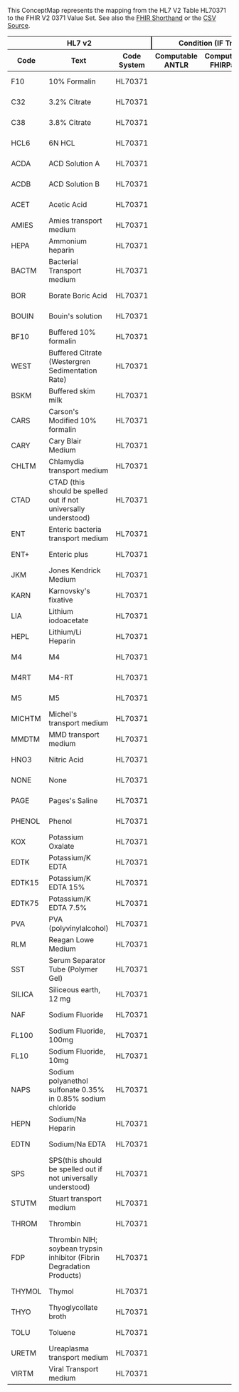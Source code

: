 
This ConceptMap represents the mapping from the HL7 V2 Table HL70371 to the FHIR V2 0371 Value Set. See also the <a href='https://github.com/HL7/v2-to-fhir/blob/master/input/fsh/Table HL70371 to V2 0371.fsh'>FHIR Shorthand</a> or the <a href='https://github.com/HL7/v2-to-fhir/blob/master/mappings/codesystems/HL7 Concept Map_ AdditivePreservative - Sheet1.csv'>CSV Source</a>.
<table class='grid'><thead>
<tr><th colspan='3' style='border-right: 2px solid black;'>HL7 v2</th><th colspan='3' style='border-right: 2px solid black;'>Condition (IF True, args)</th><th colspan='4'>HL7 FHIR</th><th rowspan='2'>Comments</th></tr>
<tr><th>Code</th><th>Text</th><th>Code System</th><th>Computable ANTLR</th><th>Computable FHIRPath</th><th>Narrative</th><th>Code</th><th>Proposed Extension</th><th>Display</th><th>Code System</th></tr></thead>
<tbody>
<tr><td>F10</td><td>10% Formalin</td><td style='border-right: 2px'>HL70371</td><td style='border-right: 2px'></td><td style='border-right: 2px'></td><td style='border-right: 2px'></td><td>F10</td><td style='border-right: 2px'></td><td>10% Formalin</td><td><a href='https://hl7.org/fhir/R4/v2/0371/index.html'>http://terminology.hl7.org/CodeSystem/v2-0371</a></td><td style='border-right: 2px'></td></tr>
<tr><td>C32</td><td>3.2%  Citrate</td><td style='border-right: 2px'>HL70371</td><td style='border-right: 2px'></td><td style='border-right: 2px'></td><td style='border-right: 2px'></td><td>C32</td><td style='border-right: 2px'></td><td>3.2%  Citrate</td><td><a href='https://hl7.org/fhir/R4/v2/0371/index.html'>http://terminology.hl7.org/CodeSystem/v2-0371</a></td><td style='border-right: 2px'></td></tr>
<tr><td>C38</td><td>3.8% Citrate</td><td style='border-right: 2px'>HL70371</td><td style='border-right: 2px'></td><td style='border-right: 2px'></td><td style='border-right: 2px'></td><td>C38</td><td style='border-right: 2px'></td><td>3.8% Citrate</td><td><a href='https://hl7.org/fhir/R4/v2/0371/index.html'>http://terminology.hl7.org/CodeSystem/v2-0371</a></td><td style='border-right: 2px'></td></tr>
<tr><td>HCL6</td><td>6N HCL</td><td style='border-right: 2px'>HL70371</td><td style='border-right: 2px'></td><td style='border-right: 2px'></td><td style='border-right: 2px'></td><td>HCL6</td><td style='border-right: 2px'></td><td>6N HCL</td><td><a href='https://hl7.org/fhir/R4/v2/0371/index.html'>http://terminology.hl7.org/CodeSystem/v2-0371</a></td><td style='border-right: 2px'></td></tr>
<tr><td>ACDA</td><td>ACD Solution A</td><td style='border-right: 2px'>HL70371</td><td style='border-right: 2px'></td><td style='border-right: 2px'></td><td style='border-right: 2px'></td><td>ACDA</td><td style='border-right: 2px'></td><td>ACD Solution A</td><td><a href='https://hl7.org/fhir/R4/v2/0371/index.html'>http://terminology.hl7.org/CodeSystem/v2-0371</a></td><td style='border-right: 2px'></td></tr>
<tr><td>ACDB</td><td>ACD Solution B</td><td style='border-right: 2px'>HL70371</td><td style='border-right: 2px'></td><td style='border-right: 2px'></td><td style='border-right: 2px'></td><td>ACDB</td><td style='border-right: 2px'></td><td>ACD Solution B</td><td><a href='https://hl7.org/fhir/R4/v2/0371/index.html'>http://terminology.hl7.org/CodeSystem/v2-0371</a></td><td style='border-right: 2px'></td></tr>
<tr><td>ACET</td><td>Acetic Acid</td><td style='border-right: 2px'>HL70371</td><td style='border-right: 2px'></td><td style='border-right: 2px'></td><td style='border-right: 2px'></td><td>ACET</td><td style='border-right: 2px'></td><td>Acetic Acid</td><td><a href='https://hl7.org/fhir/R4/v2/0371/index.html'>http://terminology.hl7.org/CodeSystem/v2-0371</a></td><td style='border-right: 2px'></td></tr>
<tr><td>AMIES</td><td>Amies transport medium</td><td style='border-right: 2px'>HL70371</td><td style='border-right: 2px'></td><td style='border-right: 2px'></td><td style='border-right: 2px'></td><td>AMIES</td><td style='border-right: 2px'></td><td>Amies transport medium</td><td><a href='https://hl7.org/fhir/R4/v2/0371/index.html'>http://terminology.hl7.org/CodeSystem/v2-0371</a></td><td style='border-right: 2px'></td></tr>
<tr><td>HEPA</td><td>Ammonium heparin</td><td style='border-right: 2px'>HL70371</td><td style='border-right: 2px'></td><td style='border-right: 2px'></td><td style='border-right: 2px'></td><td>HEPA</td><td style='border-right: 2px'></td><td>Ammonium heparin</td><td><a href='https://hl7.org/fhir/R4/v2/0371/index.html'>http://terminology.hl7.org/CodeSystem/v2-0371</a></td><td style='border-right: 2px'></td></tr>
<tr><td>BACTM</td><td>Bacterial Transport medium</td><td style='border-right: 2px'>HL70371</td><td style='border-right: 2px'></td><td style='border-right: 2px'></td><td style='border-right: 2px'></td><td>BACTM</td><td style='border-right: 2px'></td><td>Bacterial Transport medium</td><td><a href='https://hl7.org/fhir/R4/v2/0371/index.html'>http://terminology.hl7.org/CodeSystem/v2-0371</a></td><td style='border-right: 2px'></td></tr>
<tr><td>BOR</td><td>Borate Boric Acid</td><td style='border-right: 2px'>HL70371</td><td style='border-right: 2px'></td><td style='border-right: 2px'></td><td style='border-right: 2px'></td><td>BOR</td><td style='border-right: 2px'></td><td>Borate Boric Acid</td><td><a href='https://hl7.org/fhir/R4/v2/0371/index.html'>http://terminology.hl7.org/CodeSystem/v2-0371</a></td><td style='border-right: 2px'></td></tr>
<tr><td>BOUIN</td><td>Bouin's solution</td><td style='border-right: 2px'>HL70371</td><td style='border-right: 2px'></td><td style='border-right: 2px'></td><td style='border-right: 2px'></td><td>BOUIN</td><td style='border-right: 2px'></td><td>Bouin's solution</td><td><a href='https://hl7.org/fhir/R4/v2/0371/index.html'>http://terminology.hl7.org/CodeSystem/v2-0371</a></td><td style='border-right: 2px'></td></tr>
<tr><td>BF10</td><td>Buffered 10% formalin</td><td style='border-right: 2px'>HL70371</td><td style='border-right: 2px'></td><td style='border-right: 2px'></td><td style='border-right: 2px'></td><td>BF10</td><td style='border-right: 2px'></td><td>Buffered 10% formalin</td><td><a href='https://hl7.org/fhir/R4/v2/0371/index.html'>http://terminology.hl7.org/CodeSystem/v2-0371</a></td><td style='border-right: 2px'></td></tr>
<tr><td>WEST</td><td>Buffered Citrate (Westergren Sedimentation Rate)</td><td style='border-right: 2px'>HL70371</td><td style='border-right: 2px'></td><td style='border-right: 2px'></td><td style='border-right: 2px'></td><td>WEST</td><td style='border-right: 2px'></td><td>Buffered Citrate (Westergren Sedimentation Rate)</td><td><a href='https://hl7.org/fhir/R4/v2/0371/index.html'>http://terminology.hl7.org/CodeSystem/v2-0371</a></td><td style='border-right: 2px'></td></tr>
<tr><td>BSKM</td><td>Buffered skim milk</td><td style='border-right: 2px'>HL70371</td><td style='border-right: 2px'></td><td style='border-right: 2px'></td><td style='border-right: 2px'></td><td>BSKM</td><td style='border-right: 2px'></td><td>Buffered skim milk</td><td><a href='https://hl7.org/fhir/R4/v2/0371/index.html'>http://terminology.hl7.org/CodeSystem/v2-0371</a></td><td style='border-right: 2px'></td></tr>
<tr><td>CARS</td><td>Carson's Modified 10% formalin</td><td style='border-right: 2px'>HL70371</td><td style='border-right: 2px'></td><td style='border-right: 2px'></td><td style='border-right: 2px'></td><td>CARS</td><td style='border-right: 2px'></td><td>Carson's Modified 10% formalin</td><td><a href='https://hl7.org/fhir/R4/v2/0371/index.html'>http://terminology.hl7.org/CodeSystem/v2-0371</a></td><td style='border-right: 2px'></td></tr>
<tr><td>CARY</td><td>Cary Blair Medium</td><td style='border-right: 2px'>HL70371</td><td style='border-right: 2px'></td><td style='border-right: 2px'></td><td style='border-right: 2px'></td><td>CARY</td><td style='border-right: 2px'></td><td>Cary Blair Medium</td><td><a href='https://hl7.org/fhir/R4/v2/0371/index.html'>http://terminology.hl7.org/CodeSystem/v2-0371</a></td><td style='border-right: 2px'></td></tr>
<tr><td>CHLTM</td><td>Chlamydia transport medium</td><td style='border-right: 2px'>HL70371</td><td style='border-right: 2px'></td><td style='border-right: 2px'></td><td style='border-right: 2px'></td><td>CHLTM</td><td style='border-right: 2px'></td><td>Chlamydia transport medium</td><td><a href='https://hl7.org/fhir/R4/v2/0371/index.html'>http://terminology.hl7.org/CodeSystem/v2-0371</a></td><td style='border-right: 2px'></td></tr>
<tr><td>CTAD</td><td>CTAD (this should be spelled out if not universally understood)</td><td style='border-right: 2px'>HL70371</td><td style='border-right: 2px'></td><td style='border-right: 2px'></td><td style='border-right: 2px'></td><td>CTAD</td><td style='border-right: 2px'></td><td>CTAD (this should be spelled out if not universally understood)</td><td><a href='https://hl7.org/fhir/R4/v2/0371/index.html'>http://terminology.hl7.org/CodeSystem/v2-0371</a></td><td style='border-right: 2px'></td></tr>
<tr><td>ENT</td><td>Enteric bacteria transport medium</td><td style='border-right: 2px'>HL70371</td><td style='border-right: 2px'></td><td style='border-right: 2px'></td><td style='border-right: 2px'></td><td>ENT</td><td style='border-right: 2px'></td><td>Enteric bacteria transport medium</td><td><a href='https://hl7.org/fhir/R4/v2/0371/index.html'>http://terminology.hl7.org/CodeSystem/v2-0371</a></td><td style='border-right: 2px'></td></tr>
<tr><td>ENT+</td><td>Enteric plus</td><td style='border-right: 2px'>HL70371</td><td style='border-right: 2px'></td><td style='border-right: 2px'></td><td style='border-right: 2px'></td><td>ENT+</td><td style='border-right: 2px'></td><td>Enteric plus</td><td><a href='https://hl7.org/fhir/R4/v2/0371/index.html'>http://terminology.hl7.org/CodeSystem/v2-0371</a></td><td style='border-right: 2px'></td></tr>
<tr><td>JKM</td><td>Jones Kendrick Medium</td><td style='border-right: 2px'>HL70371</td><td style='border-right: 2px'></td><td style='border-right: 2px'></td><td style='border-right: 2px'></td><td>JKM</td><td style='border-right: 2px'></td><td>Jones Kendrick Medium</td><td><a href='https://hl7.org/fhir/R4/v2/0371/index.html'>http://terminology.hl7.org/CodeSystem/v2-0371</a></td><td style='border-right: 2px'></td></tr>
<tr><td>KARN</td><td>Karnovsky's fixative</td><td style='border-right: 2px'>HL70371</td><td style='border-right: 2px'></td><td style='border-right: 2px'></td><td style='border-right: 2px'></td><td>KARN</td><td style='border-right: 2px'></td><td>Karnovsky's fixative</td><td><a href='https://hl7.org/fhir/R4/v2/0371/index.html'>http://terminology.hl7.org/CodeSystem/v2-0371</a></td><td style='border-right: 2px'></td></tr>
<tr><td>LIA</td><td>Lithium iodoacetate</td><td style='border-right: 2px'>HL70371</td><td style='border-right: 2px'></td><td style='border-right: 2px'></td><td style='border-right: 2px'></td><td>LIA</td><td style='border-right: 2px'></td><td>Lithium iodoacetate</td><td><a href='https://hl7.org/fhir/R4/v2/0371/index.html'>http://terminology.hl7.org/CodeSystem/v2-0371</a></td><td style='border-right: 2px'></td></tr>
<tr><td>HEPL</td><td>Lithium/Li  Heparin</td><td style='border-right: 2px'>HL70371</td><td style='border-right: 2px'></td><td style='border-right: 2px'></td><td style='border-right: 2px'></td><td>HEPL</td><td style='border-right: 2px'></td><td>Lithium/Li  Heparin</td><td><a href='https://hl7.org/fhir/R4/v2/0371/index.html'>http://terminology.hl7.org/CodeSystem/v2-0371</a></td><td style='border-right: 2px'></td></tr>
<tr><td>M4</td><td>M4</td><td style='border-right: 2px'>HL70371</td><td style='border-right: 2px'></td><td style='border-right: 2px'></td><td style='border-right: 2px'></td><td>M4</td><td style='border-right: 2px'></td><td>M4</td><td><a href='https://hl7.org/fhir/R4/v2/0371/index.html'>http://terminology.hl7.org/CodeSystem/v2-0371</a></td><td style='border-right: 2px'></td></tr>
<tr><td>M4RT</td><td>M4-RT</td><td style='border-right: 2px'>HL70371</td><td style='border-right: 2px'></td><td style='border-right: 2px'></td><td style='border-right: 2px'></td><td>M4RT</td><td style='border-right: 2px'></td><td>M4-RT</td><td><a href='https://hl7.org/fhir/R4/v2/0371/index.html'>http://terminology.hl7.org/CodeSystem/v2-0371</a></td><td style='border-right: 2px'></td></tr>
<tr><td>M5</td><td>M5</td><td style='border-right: 2px'>HL70371</td><td style='border-right: 2px'></td><td style='border-right: 2px'></td><td style='border-right: 2px'></td><td>M5</td><td style='border-right: 2px'></td><td>M5</td><td><a href='https://hl7.org/fhir/R4/v2/0371/index.html'>http://terminology.hl7.org/CodeSystem/v2-0371</a></td><td style='border-right: 2px'></td></tr>
<tr><td>MICHTM</td><td>Michel's transport medium</td><td style='border-right: 2px'>HL70371</td><td style='border-right: 2px'></td><td style='border-right: 2px'></td><td style='border-right: 2px'></td><td>MICHTM</td><td style='border-right: 2px'></td><td>Michel's transport medium</td><td><a href='https://hl7.org/fhir/R4/v2/0371/index.html'>http://terminology.hl7.org/CodeSystem/v2-0371</a></td><td style='border-right: 2px'></td></tr>
<tr><td>MMDTM</td><td>MMD transport medium</td><td style='border-right: 2px'>HL70371</td><td style='border-right: 2px'></td><td style='border-right: 2px'></td><td style='border-right: 2px'></td><td>MMDTM</td><td style='border-right: 2px'></td><td>MMD transport medium</td><td><a href='https://hl7.org/fhir/R4/v2/0371/index.html'>http://terminology.hl7.org/CodeSystem/v2-0371</a></td><td style='border-right: 2px'></td></tr>
<tr><td>HNO3</td><td>Nitric Acid</td><td style='border-right: 2px'>HL70371</td><td style='border-right: 2px'></td><td style='border-right: 2px'></td><td style='border-right: 2px'></td><td>HNO3</td><td style='border-right: 2px'></td><td>Nitric Acid</td><td><a href='https://hl7.org/fhir/R4/v2/0371/index.html'>http://terminology.hl7.org/CodeSystem/v2-0371</a></td><td style='border-right: 2px'></td></tr>
<tr><td>NONE</td><td>None</td><td style='border-right: 2px'>HL70371</td><td style='border-right: 2px'></td><td style='border-right: 2px'></td><td style='border-right: 2px'></td><td>NONE</td><td style='border-right: 2px'></td><td>None</td><td><a href='https://hl7.org/fhir/R4/v2/0371/index.html'>http://terminology.hl7.org/CodeSystem/v2-0371</a></td><td style='border-right: 2px'></td></tr>
<tr><td>PAGE</td><td>Pages's Saline</td><td style='border-right: 2px'>HL70371</td><td style='border-right: 2px'></td><td style='border-right: 2px'></td><td style='border-right: 2px'></td><td>PAGE</td><td style='border-right: 2px'></td><td>Pages's Saline</td><td><a href='https://hl7.org/fhir/R4/v2/0371/index.html'>http://terminology.hl7.org/CodeSystem/v2-0371</a></td><td style='border-right: 2px'></td></tr>
<tr><td>PHENOL</td><td>Phenol</td><td style='border-right: 2px'>HL70371</td><td style='border-right: 2px'></td><td style='border-right: 2px'></td><td style='border-right: 2px'></td><td>PHENOL</td><td style='border-right: 2px'></td><td>Phenol</td><td><a href='https://hl7.org/fhir/R4/v2/0371/index.html'>http://terminology.hl7.org/CodeSystem/v2-0371</a></td><td style='border-right: 2px'></td></tr>
<tr><td>KOX</td><td>Potassium Oxalate</td><td style='border-right: 2px'>HL70371</td><td style='border-right: 2px'></td><td style='border-right: 2px'></td><td style='border-right: 2px'></td><td>KOX</td><td style='border-right: 2px'></td><td>Potassium Oxalate</td><td><a href='https://hl7.org/fhir/R4/v2/0371/index.html'>http://terminology.hl7.org/CodeSystem/v2-0371</a></td><td style='border-right: 2px'></td></tr>
<tr><td>EDTK</td><td>Potassium/K EDTA</td><td style='border-right: 2px'>HL70371</td><td style='border-right: 2px'></td><td style='border-right: 2px'></td><td style='border-right: 2px'></td><td>EDTK</td><td style='border-right: 2px'></td><td>Potassium/K EDTA</td><td><a href='https://hl7.org/fhir/R4/v2/0371/index.html'>http://terminology.hl7.org/CodeSystem/v2-0371</a></td><td style='border-right: 2px'></td></tr>
<tr><td>EDTK15</td><td>Potassium/K EDTA 15%</td><td style='border-right: 2px'>HL70371</td><td style='border-right: 2px'></td><td style='border-right: 2px'></td><td style='border-right: 2px'></td><td>EDTK15</td><td style='border-right: 2px'></td><td>Potassium/K EDTA 15%</td><td><a href='https://hl7.org/fhir/R4/v2/0371/index.html'>http://terminology.hl7.org/CodeSystem/v2-0371</a></td><td style='border-right: 2px'></td></tr>
<tr><td>EDTK75</td><td>Potassium/K EDTA 7.5%</td><td style='border-right: 2px'>HL70371</td><td style='border-right: 2px'></td><td style='border-right: 2px'></td><td style='border-right: 2px'></td><td>EDTK75</td><td style='border-right: 2px'></td><td>Potassium/K EDTA 7.5%</td><td><a href='https://hl7.org/fhir/R4/v2/0371/index.html'>http://terminology.hl7.org/CodeSystem/v2-0371</a></td><td style='border-right: 2px'></td></tr>
<tr><td>PVA</td><td>PVA (polyvinylalcohol)</td><td style='border-right: 2px'>HL70371</td><td style='border-right: 2px'></td><td style='border-right: 2px'></td><td style='border-right: 2px'></td><td>PVA</td><td style='border-right: 2px'></td><td>PVA (polyvinylalcohol)</td><td><a href='https://hl7.org/fhir/R4/v2/0371/index.html'>http://terminology.hl7.org/CodeSystem/v2-0371</a></td><td style='border-right: 2px'></td></tr>
<tr><td>RLM</td><td>Reagan Lowe Medium</td><td style='border-right: 2px'>HL70371</td><td style='border-right: 2px'></td><td style='border-right: 2px'></td><td style='border-right: 2px'></td><td>RLM</td><td style='border-right: 2px'></td><td>Reagan Lowe Medium</td><td><a href='https://hl7.org/fhir/R4/v2/0371/index.html'>http://terminology.hl7.org/CodeSystem/v2-0371</a></td><td style='border-right: 2px'></td></tr>
<tr><td>SST</td><td>Serum Separator Tube (Polymer Gel)</td><td style='border-right: 2px'>HL70371</td><td style='border-right: 2px'></td><td style='border-right: 2px'></td><td style='border-right: 2px'></td><td>SST</td><td style='border-right: 2px'></td><td>Serum Separator Tube (Polymer Gel)</td><td><a href='https://hl7.org/fhir/R4/v2/0371/index.html'>http://terminology.hl7.org/CodeSystem/v2-0371</a></td><td style='border-right: 2px'></td></tr>
<tr><td>SILICA</td><td>Siliceous earth, 12 mg</td><td style='border-right: 2px'>HL70371</td><td style='border-right: 2px'></td><td style='border-right: 2px'></td><td style='border-right: 2px'></td><td>SILICA</td><td style='border-right: 2px'></td><td>Siliceous earth, 12 mg</td><td><a href='https://hl7.org/fhir/R4/v2/0371/index.html'>http://terminology.hl7.org/CodeSystem/v2-0371</a></td><td style='border-right: 2px'></td></tr>
<tr><td>NAF</td><td>Sodium Fluoride</td><td style='border-right: 2px'>HL70371</td><td style='border-right: 2px'></td><td style='border-right: 2px'></td><td style='border-right: 2px'></td><td>NAF</td><td style='border-right: 2px'></td><td>Sodium Fluoride</td><td><a href='https://hl7.org/fhir/R4/v2/0371/index.html'>http://terminology.hl7.org/CodeSystem/v2-0371</a></td><td style='border-right: 2px'></td></tr>
<tr><td>FL100</td><td>Sodium Fluoride, 100mg</td><td style='border-right: 2px'>HL70371</td><td style='border-right: 2px'></td><td style='border-right: 2px'></td><td style='border-right: 2px'></td><td>FL100</td><td style='border-right: 2px'></td><td>Sodium Fluoride, 100mg</td><td><a href='https://hl7.org/fhir/R4/v2/0371/index.html'>http://terminology.hl7.org/CodeSystem/v2-0371</a></td><td style='border-right: 2px'></td></tr>
<tr><td>FL10</td><td>Sodium Fluoride, 10mg</td><td style='border-right: 2px'>HL70371</td><td style='border-right: 2px'></td><td style='border-right: 2px'></td><td style='border-right: 2px'></td><td>FL10</td><td style='border-right: 2px'></td><td>Sodium Fluoride, 10mg</td><td><a href='https://hl7.org/fhir/R4/v2/0371/index.html'>http://terminology.hl7.org/CodeSystem/v2-0371</a></td><td style='border-right: 2px'></td></tr>
<tr><td>NAPS</td><td>Sodium polyanethol sulfonate 0.35% in 0.85% sodium chloride</td><td style='border-right: 2px'>HL70371</td><td style='border-right: 2px'></td><td style='border-right: 2px'></td><td style='border-right: 2px'></td><td>NAPS</td><td style='border-right: 2px'></td><td>Sodium polyanethol sulfonate 0.35% in 0.85% sodium chloride</td><td><a href='https://hl7.org/fhir/R4/v2/0371/index.html'>http://terminology.hl7.org/CodeSystem/v2-0371</a></td><td style='border-right: 2px'></td></tr>
<tr><td>HEPN</td><td>Sodium/Na  Heparin</td><td style='border-right: 2px'>HL70371</td><td style='border-right: 2px'></td><td style='border-right: 2px'></td><td style='border-right: 2px'></td><td>HEPN</td><td style='border-right: 2px'></td><td>Sodium/Na  Heparin</td><td><a href='https://hl7.org/fhir/R4/v2/0371/index.html'>http://terminology.hl7.org/CodeSystem/v2-0371</a></td><td style='border-right: 2px'></td></tr>
<tr><td>EDTN</td><td>Sodium/Na EDTA</td><td style='border-right: 2px'>HL70371</td><td style='border-right: 2px'></td><td style='border-right: 2px'></td><td style='border-right: 2px'></td><td>EDTN</td><td style='border-right: 2px'></td><td>Sodium/Na EDTA</td><td><a href='https://hl7.org/fhir/R4/v2/0371/index.html'>http://terminology.hl7.org/CodeSystem/v2-0371</a></td><td style='border-right: 2px'></td></tr>
<tr><td>SPS</td><td>SPS(this should be spelled out if not universally understood)</td><td style='border-right: 2px'>HL70371</td><td style='border-right: 2px'></td><td style='border-right: 2px'></td><td style='border-right: 2px'></td><td>SPS</td><td style='border-right: 2px'></td><td>SPS(this should be spelled out if not universally understood)</td><td><a href='https://hl7.org/fhir/R4/v2/0371/index.html'>http://terminology.hl7.org/CodeSystem/v2-0371</a></td><td style='border-right: 2px'></td></tr>
<tr><td>STUTM</td><td>Stuart transport medium</td><td style='border-right: 2px'>HL70371</td><td style='border-right: 2px'></td><td style='border-right: 2px'></td><td style='border-right: 2px'></td><td>STUTM</td><td style='border-right: 2px'></td><td>Stuart transport medium</td><td><a href='https://hl7.org/fhir/R4/v2/0371/index.html'>http://terminology.hl7.org/CodeSystem/v2-0371</a></td><td style='border-right: 2px'></td></tr>
<tr><td>THROM</td><td>Thrombin</td><td style='border-right: 2px'>HL70371</td><td style='border-right: 2px'></td><td style='border-right: 2px'></td><td style='border-right: 2px'></td><td>THROM</td><td style='border-right: 2px'></td><td>Thrombin</td><td><a href='https://hl7.org/fhir/R4/v2/0371/index.html'>http://terminology.hl7.org/CodeSystem/v2-0371</a></td><td style='border-right: 2px'></td></tr>
<tr><td>FDP</td><td>Thrombin NIH; soybean trypsin inhibitor (Fibrin Degradation Products)</td><td style='border-right: 2px'>HL70371</td><td style='border-right: 2px'></td><td style='border-right: 2px'></td><td style='border-right: 2px'></td><td>FDP</td><td style='border-right: 2px'></td><td>Thrombin NIH; soybean trypsin inhibitor (Fibrin Degradation Products)</td><td><a href='https://hl7.org/fhir/R4/v2/0371/index.html'>http://terminology.hl7.org/CodeSystem/v2-0371</a></td><td style='border-right: 2px'></td></tr>
<tr><td>THYMOL</td><td>Thymol</td><td style='border-right: 2px'>HL70371</td><td style='border-right: 2px'></td><td style='border-right: 2px'></td><td style='border-right: 2px'></td><td>THYMOL</td><td style='border-right: 2px'></td><td>Thymol</td><td><a href='https://hl7.org/fhir/R4/v2/0371/index.html'>http://terminology.hl7.org/CodeSystem/v2-0371</a></td><td style='border-right: 2px'></td></tr>
<tr><td>THYO</td><td>Thyoglycollate broth</td><td style='border-right: 2px'>HL70371</td><td style='border-right: 2px'></td><td style='border-right: 2px'></td><td style='border-right: 2px'></td><td>THYO</td><td style='border-right: 2px'></td><td>Thyoglycollate broth</td><td><a href='https://hl7.org/fhir/R4/v2/0371/index.html'>http://terminology.hl7.org/CodeSystem/v2-0371</a></td><td style='border-right: 2px'></td></tr>
<tr><td>TOLU</td><td>Toluene</td><td style='border-right: 2px'>HL70371</td><td style='border-right: 2px'></td><td style='border-right: 2px'></td><td style='border-right: 2px'></td><td>TOLU</td><td style='border-right: 2px'></td><td>Toluene</td><td><a href='https://hl7.org/fhir/R4/v2/0371/index.html'>http://terminology.hl7.org/CodeSystem/v2-0371</a></td><td style='border-right: 2px'></td></tr>
<tr><td>URETM</td><td>Ureaplasma transport medium</td><td style='border-right: 2px'>HL70371</td><td style='border-right: 2px'></td><td style='border-right: 2px'></td><td style='border-right: 2px'></td><td>URETM</td><td style='border-right: 2px'></td><td>Ureaplasma transport medium</td><td><a href='https://hl7.org/fhir/R4/v2/0371/index.html'>http://terminology.hl7.org/CodeSystem/v2-0371</a></td><td style='border-right: 2px'></td></tr>
<tr><td>VIRTM</td><td>Viral Transport medium</td><td style='border-right: 2px'>HL70371</td><td style='border-right: 2px'></td><td style='border-right: 2px'></td><td style='border-right: 2px'></td><td>VIRTM</td><td style='border-right: 2px'></td><td>Viral Transport medium</td><td><a href='https://hl7.org/fhir/R4/v2/0371/index.html'>http://terminology.hl7.org/CodeSystem/v2-0371</a></td><td style='border-right: 2px'></td></tr>
</tbody></table>
